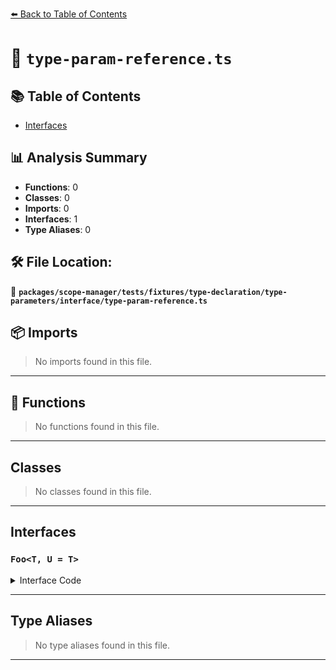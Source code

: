 [⬅️ Back to Table of Contents](../../../../../../../index.md)

# 📄 `type-param-reference.ts`

## 📚 Table of Contents

- [Interfaces](#interfaces)

## 📊 Analysis Summary

- **Functions**: 0
- **Classes**: 0
- **Imports**: 0
- **Interfaces**: 1
- **Type Aliases**: 0

## 🛠️ File Location:
📂 **`packages/scope-manager/tests/fixtures/type-declaration/type-parameters/interface/type-param-reference.ts`**

## 📦 Imports

> No imports found in this file.


---

## 🔧 Functions

> No functions found in this file.


---

## Classes

> No classes found in this file.


---

## Interfaces

### `Foo<T, U = T>`

<details><summary>Interface Code</summary>

```ts
interface Foo<T, U = T> {}
```
</details>


---

## Type Aliases

> No type aliases found in this file.


---